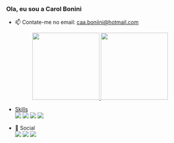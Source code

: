 ### Ola, eu sou a Carol Bonini

- 📫 Contate-me no email: caa.boniini@hotmail.com

<div align="center">
  <a href="https://github.com/carolbonini">
  <img height="180em" src="https://github-readme-stats.vercel.app/api?username=carolbonini&show_icons=true&theme=dracula&include_all_commits=true&count_private=true"/>
  <img height="180em" src="https://github-readme-stats.vercel.app/api/top-langs/?username=carolbonini&layout=compact&langs_count=7&theme=dracula"/>
</div>
  
  
  - Skills <div><a target="_blank"><img src="https://img.shields.io/badge/Python-14354C?style=for-the-badge&logo=python&logoColor=white" target="_blank"></a>
 <a  target="_blank"><img src="https://img.shields.io/badge/MySQL-005C84?style=for-the-badge&logo=mysql&logoColor=white" target="_blank"></a>
 <a  target="_blank"><img src="https://img.shields.io/badge/PostgreSQL-316192?style=for-the-badge&logo=postgresql&logoColor=white" target="_blank"></a>
 <a  target="_blank"><img src="https://img.shields.io/badge/Oracle-F80000?style=for-the-badge&logo=oracle&logoColor=black" target="_blank"></a>
 </div>

- 👨 Social <div>
  <a href="https://www.linkedin.com/in/carolbonini/" target="_blank"><img src="https://img.shields.io/badge/-LinkedIn-%230077B5?style=for-the-badge&logo=linkedin&logoColor=white" target="_blank"></a>
  <a href="https://www.instagram.com/carol.bonini/" target="_blank"><img src="https://img.shields.io/badge/-Instagram-%23E4405F?style=for-the-badge&logo=instagram&logoColor=white" target="_blank"></a>
  <a href= "https://www.tumblr.com/blog/4g0tten-past" target="_blank"><img src="https://img.shields.io/badge/Tumblr-%2336465D.svg?&style=for-the-badge&logo=Tumblr&logoColor=white" target="_blank"></a>
</div>
